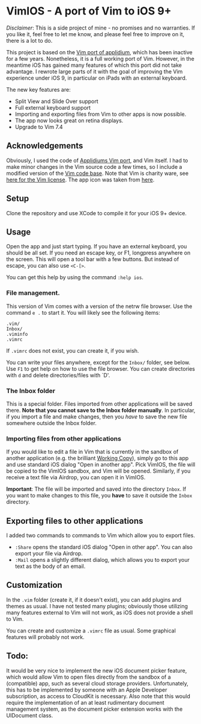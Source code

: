 # VimIOS - A port of Vim to iOS 9+

*Disclaimer*: This is a side project of mine - no promises and no warranties. If you like it, feel free to let me know, and please feel free to improve on it, there is a lot to do.

This project is based on the [Vim port of applidium](https://github.com/applidium/Vim), which has been inactive for a few years. Nonetheless, it is a full working port of Vim. However, in the meantime iOS has gained many features of which this port did not take advantage. I rewrote large parts of it with the goal of improving the Vim experience under iOS 9, in particular on iPads with an external keyboard. 

The new key features are:

* Split View and Slide Over support
* Full external keyboard support
* Importing and exporting files from Vim to other apps is now possible. 
* The app now looks great on retina displays.
* Upgrade to Vim 7.4

## Acknowledgements
Obviously, I used the code of [Applidiums Vim port](https://github.com/applidium/Vim), and Vim itself. I had to make minor changes in the Vim source code a few times, so I include a modified version of the [Vim code base](https://github.com/vim/vim). Note that Vim is charity ware, see [here for the Vim license](http://vimdoc.sourceforge.net/htmldoc/uganda.html#license). The app icon was taken from [here](http://usevim.com/2014/07/25/flat-vim-icons/).

## Setup
Clone the repository and use XCode to compile it for your iOS 9+ device. 

## Usage
Open the app and just start typing. If you have an external keyboard, you should be all set. If you need an escape key, or F1, longpress anywhere on the screen. This will open a tool bar with a few buttons. But instead of escape, you can also use `<C-[>`. 

You can get this help by using the command `:help ios`.

### File management.
This version of Vim comes with a version of the netrw file browser. Use the command `e .` to start it. You will likely see the following items:

```
.vim/
Inbox/
.viminfo
.vimrc
```
If `.vimrc` does not exist, you can create it, if you wish. 

You can write your files anywhere, except for the `Inbox/` folder, see below.
Use `F1` to get help on how to use the file browser. You can create directories with `d` and delete directories/files with `D'. 

### The Inbox folder
This is a special folder. Files imported from other applications will be saved there. **Note that you cannot save to the Inbox folder manually**. In particular, if you import a file and make changes, then you *have* to save the new file somewhere outside the Inbox folder.

### Importing files from other applications
If you would like to edit a file in Vim that is currently in the sandbox of another application (e.g. the brilliant [Working Copy](http://workingcopyapp.com)), simply go to this app and use standard iOS dialog "Open in another app". Pick VimIOS, the file will be copied to the VimIOS sandbox, and Vim will be opened. Similarly, if you receive a text file via Airdrop, you can open it in VimIOS.

**Important**: The file will be imported and saved into the directory `Inbox`. If you want to make changes to this file, you **have** to save it outside the `Inbox` directory. 

## Exporting files to other applications
I added two commands to commands to Vim which allow you to export files.
 
* `:Share` opens the standard iOS dialog "Open in other app". You can also export your file via Airdrop.
* `:Mail` opens a slightly different dialog, which allows you to export your text as the body of an email. 

## Customization
In the `.vim` folder (create it, if it doesn't exist), you can add plugins and themes as usual. I have not tested many plugins; obviously those utilizing many features external to Vim will not work, as iOS does not provide a shell to Vim.

You can create and customize a `.vimrc` file as usual. Some graphical features will probably not work. 

## Todo:
It would be very nice to implement the new iOS document picker feature, which would allow Vim to open files directly from the sandbox of a (compatible) app, such as several cloud storage providers. Unfortunately, this has to be implemented by someone with an Apple Developer subscription, as access to CloudKit is necessary. Also note that this would require the implementation of an at least rudimentary document management system, as the document picker extension works with the UIDocument class.
